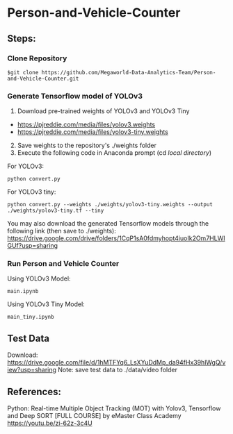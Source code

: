 # Person-and-Vehicle-Counter

## Steps:

### Clone Repository
```
$git clone https://github.com/Megaworld-Data-Analytics-Team/Person-and-Vehicle-Counter.git
```

### Generate Tensorflow model of YOLOv3
1. Download pre-trained weights of YOLOv3 and YOLOv3 Tiny
  - https://pjreddie.com/media/files/yolov3.weights
  - https://pjreddie.com/media/files/yolov3-tiny.weights
2. Save weights to the repository's ./weights folder
3. Execute the following code in Anaconda prompt (cd *local directory*)

For YOLOv3:
```
python convert.py
```
For YOLOv3 tiny:
```
python convert.py --weights ./weights/yolov3-tiny.weights --output ./weights/yolov3-tiny.tf --tiny
```
You may also download the generated Tensorflow models through the following link (then save to ./weights):
https://drive.google.com/drive/folders/1CqP1sA0fdmyhopt4iuoIk2Om7HLWIGUf?usp=sharing

### Run Person and Vehicle Counter
Using YOLOv3 Model:
```
main.ipynb
```
Using YOLOv3 Tiny Model:
```
main_tiny.ipynb
```

## Test Data
Download: https://drive.google.com/file/d/1hMTFYq6_LsXYuDdMp_da94fHx39hlWgQ/view?usp=sharing
Note: save test data to ./data/video folder

## References:
Python: Real-time Multiple Object Tracking (MOT) with Yolov3, Tensorflow and Deep SORT [FULL COURSE] by eMaster Class Academy
https://youtu.be/zi-62z-3c4U
